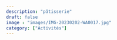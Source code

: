 ```yaml
---
description: "pâtisserie"
draft: false
image : "images/IMG-20230202-WA0017.jpg"
category: ["Activités"] 
---
```

